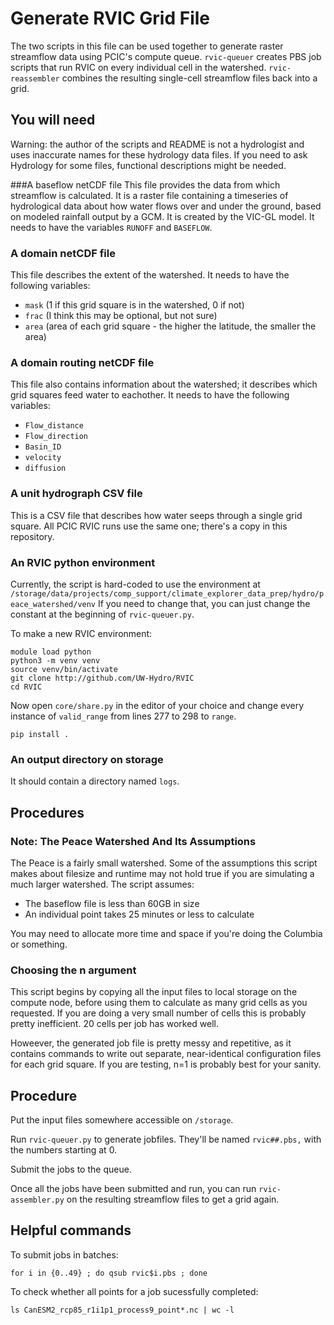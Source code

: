 # Generate RVIC Grid File

The two scripts in this file can be used together to generate raster
streamflow data using PCIC's compute queue. `rvic-queuer` creates PBS
job scripts that run RVIC on every individual cell in the watershed.
`rvic-reassembler` combines the resulting single-cell streamflow files
back into a grid.

## You will need
Warning: the author of the scripts and README is not a hydrologist and uses 
inaccurate names for these hydrology data files. If you need to
ask Hydrology for some files, functional descriptions might be
needed.

###A baseflow netCDF file
This file provides the data from which streamflow is calculated.
It is a raster file containing a timeseries of hydrological
data about how water flows over and under the ground, based on modeled
rainfall output by a GCM. It is created by the VIC-GL model. It needs to have
the variables `RUNOFF` and `BASEFLOW`.

### A domain netCDF file 
This file describes the extent of the watershed. It needs to
have the following variables:
* `mask` (1 if this grid square is in the watershed, 0 if not)
* `frac` (I think this may be optional, but not sure)
* `area` (area of each grid square - the higher the latitude, the smaller the area)

### A domain routing netCDF file
This file also contains information about the watershed; it
describes which grid squares feed water to eachother.
It needs to have the following variables:
* `Flow_distance`
* `Flow_direction`
* `Basin_ID`
* `velocity`
* `diffusion`

### A unit hydrograph CSV file
This is a CSV file that describes how water seeps through a single
grid square. All PCIC RVIC runs use the same one; there's a copy in
this repository.

### An RVIC python environment
Currently, the script is hard-coded to use the environment at 
`/storage/data/projects/comp_support/climate_explorer_data_prep/hydro/peace_watershed/venv`
If you need to change that, you can just change the constant at the beginning of
`rvic-queuer.py`.

To make a new RVIC environment:
```
module load python
python3 -m venv venv
source venv/bin/activate
git clone http://github.com/UW-Hydro/RVIC
cd RVIC
```
Now open `core/share.py` in the editor of your choice and change 
every instance of `valid_range` from lines 277 to 298 to `range`.
```
pip install .
```

### An output directory on storage
It should contain a directory named `logs`.

## Procedures

### Note: The Peace Watershed And Its Assumptions
The Peace is a fairly small watershed. Some of the assumptions this
script makes about filesize and runtime may not hold true if you are
simulating a much larger watershed. The script assumes:

* The baseflow file is less than 60GB in size
* An individual point takes 25 minutes or less to calculate

You may need to allocate more time and space if you're doing the Columbia
or something.

### Choosing the n argument
This script begins by copying all the input files to local storage on the
compute node, before using them to calculate as many grid cells as you
requested. If you are doing a very small number of cells this is probably
pretty inefficient. 20 cells per job has worked well.

Howeever, the generated job file is pretty messy and repetitive, as it
contains commands to write out separate, near-identical configuration
files for each grid square. If you are testing, n=1 is probably best
for your sanity.

## Procedure

Put the input files somewhere accessible on `/storage`.

Run `rvic-queuer.py` to generate jobfiles. They'll be named `rvic##.pbs,` 
with the numbers starting at 0.

Submit the jobs to the queue.

Once all the jobs have been submitted and run, you can run `rvic-assembler.py` 
on the resulting streamflow files to get a grid again.

## Helpful commands
To submit jobs in batches:
 ```
for i in {0..49} ; do qsub rvic$i.pbs ; done
 ```
 
 To check whether all points for a job sucessfully completed:
 ```
 ls CanESM2_rcp85_r1i1p1_process9_point*.nc | wc -l
 ```